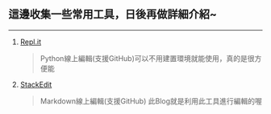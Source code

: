 ## 這邊收集一些常用工具，日後再做詳細介紹~
---
1. [Repl.it](https://repl.it/)
	>Python線上編輯(支援GitHub)可以不用建置環境就能使用，真的是很方便能
3. [StackEdit](Stackedit.io)
	> Markdown線上編輯(支援GitHub)
	此Blog就是利用此工具進行編輯的喔
<!--stackedit_data:
eyJoaXN0b3J5IjpbLTU5NTgzNTUyOV19
-->